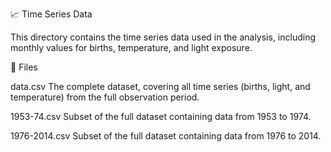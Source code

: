 📈 Time Series Data

This directory contains the time series data used in the analysis, including monthly values for births, temperature, and light exposure.

📄 Files

data.csv
The complete dataset, covering all time series (births, light, and temperature) from the full observation period.

1953-74.csv
Subset of the full dataset containing data from 1953 to 1974.

1976-2014.csv
Subset of the full dataset containing data from 1976 to 2014.
